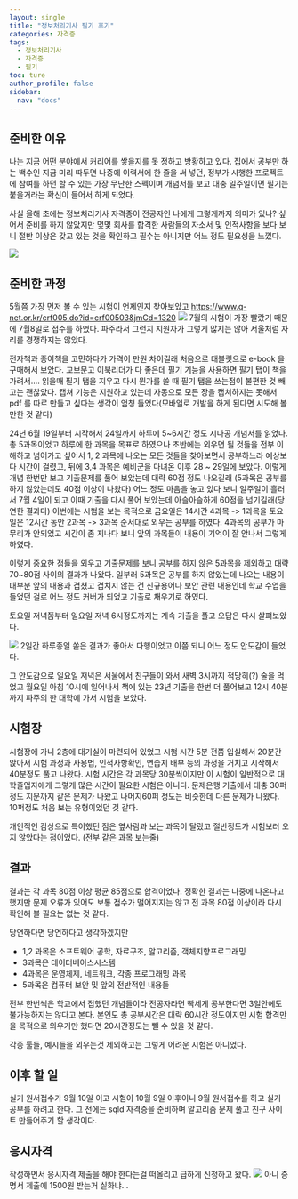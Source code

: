 ```yaml
---
layout: single
title: "정보처리기사 필기 후기"
categories: 자격증
tags:
  - 정보처리기사
  - 자격증
  - 필기
toc: ture
author_profile: false
sidebar:
  nav: "docs"
---
```


## 준비한 이유

나는 지금 어떤 분야에서 커리어를 쌓을지를 못 정하고 방황하고 있다. 집에서 공부만 하는 백수인 지금 미리 따두면 나중에 이력서에 한 줄을 써 넣던, 정부가 시행한 프로젝트에 참여를 하던 할 수 있는 가장 무난한 스펙이며 개념서를 보고 대충 일주일이면 필기는 붙을거라는 확신이 들어서 하게 되었다.
 
사실 올해 초에는 정보처리기사 자격증이 전공자인 나에게 그렇게까지 의미가 있나? 싶어서 준비를 하지 않았지만 몇몇 회사를 합격한 사람들의 자소서 및 인적사항을 보다 보니 절반 이상은 갖고 있는 것을 확인하고 필수는 아니지만 어느 정도 필요성을 느꼈다.

![](../Pasted%20image%2020240713205045.png)

## 준비한 과정

5월쯤 가장 먼저 볼 수 있는 시험이 언제인지 찾아보았고 
https://www.q-net.or.kr/crf005.do?id=crf00503&jmCd=1320
![](../../images/Pastedimage20240713161826.png)
7월의 시험이 가장 빨랐기 때문에 7월8일로 접수를 하였다. 파주라서 그런지 지원자가 그렇게 많지는 않아 서울처럼 자리를 경쟁하지는 않았다.

전자책과 종이책을 고민하다가 가격이 만원 차이길래 처음으로 태블릿으로 e-book 을 구매해서 보았다. 교보문고 이북리더가 다 좋은데 필기 기능을 사용하면 필기 탭이 책을 가려서.... 읽을때 필기 탭을 지우고 다시 뭔가를 쓸 때 필기 탭을 쓰는점이 불편한 것 빼고는 괜찮았다.
캡쳐 기능은 지원하고 있는데 자동으로 모든 장을 캡쳐하지는 못해서 pdf 를 따로 만들고 싶다는 생각이 엄청 들었다(모바일로 개발을 하게 된다면 시도해 볼 만한 것 같다)

24년 6월 19일부터 시작해서 24일까지 하루에 5~6시간 정도 시나공 개념서를 읽었다. 총 5과목이었고 하루에 한 과목을 목표로 하였으나 초반에는 외우면 될 것들을 전부 이해하고 넘어가고 싶어서 1, 2 과목에 나오는 모든 것들을 찾아보면서 공부하느라 예상보다 시간이 걸렸고, 뒤에 3,4 과목은 예비군을 다녀온 이후 28 ~ 29일에 보았다. 이렇게 개념 한번만 보고 기출문제를 풀어 보았는데 대략 60점 정도 나오길래 (5과목은 공부를 하지 않았는데도 40점 이상이 나왔다) 어느 정도 마음을 놓고 있다 보니 일주일이 흘러서 7월 4일이 되고 이때 기출을 다시 풀어 보았는데 아슬아슬하게 60점을 넘기길래(당연한 결과다) 이번에는 시험을 보는 목적으로 금요일은 14시간 4과목 -> 1과목을 토요일은 12시간 동안 2과목 -> 3과목 순서대로 외우는 공부를 하였다.  4과목의 공부가 마무리가 안되었고 시간이 좀 지나다 보니 앞의 과목들이 내용이 기억이 잘 안나서 그렇게 하였다.

이렇게 중요한 점들을 외우고 기출문제를 보니 공부를 하지 않은 5과목을 제외하고 대략 70~80점 사이의 결과가 나왔다. 일부러 5과목은 공부를 하지 않았는데 나오는 내용이 대부분 앞의 내용과 겹쳤고 겹치지 않는 건 신규용어나 보안 관련 내용인데 학교 수업을 들었던 걸로 어느 정도 커버가 되었고 기출로 채우기로 하였다.

토요일 저녁쯤부터 일요일 저녁 6시정도까지는 계속 기출을 풀고 오답은 다시 살펴보았다.

![](../../images/Pastedimage20240713163757.png)
2일간 하루종일 쏟은 결과가 좋아서 다행이었고 이쯤 되니 어느 정도 안도감이 들었다.

그 안도감으로 일요일 저녁은 서울에서 친구들이 와서 새벽 3시까지 적당히(?) 술을 먹었고 월요일 아침 10시에 일어나서 책에 있는 23년 기출을 한번 더 풀어보고 12시 40분까지 파주의 한 대학에 가서 시험을 보았다.

## 시험장

시험장에 가니 2층에 대기실이 마련되어 있었고 시험 시간 5분 전쯤 입실해서 20분간 앉아서 시험 과정과 사용법, 인적사항확인, 연습지 배부 등의 과정을 거치고 시작해서 40분정도 풀고 나왔다. 시험 시간은 각 과목당 30분씩이지만 이 시험이 일반적으로 대학졸업자에게 그렇게 많은 시간이 필요한 시험은 아니다. 문제은행 기출에서 대충 30퍼정도 지문까지 같은 문제가 나왔고 나머지60퍼 정도는 비슷한데 다른 문제가 나왔다. 10퍼정도 처음 보는 유형이었던 것 같다.

개인적인 감상으로 특이했던 점은 옆사람과 보는 과목이 달랐고 절반정도가 시험보러 오지 않았다는 점이었다. (전부 같은 과목 보는줄)

## 결과 

결과는 각 과목 80점 이상 평균 85점으로 합격이었다. 정확한 결과는 나중에 나온다고 했지만 문제 오류가 있어도 보통 점수가 떨어지지는 않고 전 과목 80점 이상이라 다시 확인해 볼 필요는 없는 것 같다.

당연하다면 당연하다고 생각하겠지만 
- 1,2 과목은 소프트웨어 공학, 자료구조, 알고리즘, 객체지향프로그래밍
- 3과목은 데이터베이스시스템
- 4과목은 운영체제, 네트워크, 각종 프로그래밍 과목
- 5과목은 컴퓨터 보안 및 앞의 전반적인 내용들

전부 한번씩은 학교에서 접했던 개념들이라 전공자라면 빡세게 공부한다면 3일안에도 불가능하지는 않다고 본다. 본인도 총 공부시간은 대략 60시간 정도이지만 시험 합격만을 목적으로 외우기만 했다면 20시간정도는 뺄 수 있을 것 같다.

각종 툴들, 예시들을 외우는것 제외하고는 그렇게 어려운 시험은 아니었다.

## 이후 할 일

실기 원서접수가 9월 10일 이고 시험이 10월 9일 이후이니 9월 원서접수를 하고 실기 공부를 하려고 한다. 그 전에는 sqld 자격증을 준비하며 알고리즘 문제 풀고 친구 사이트 만들어주기 할 생각이다.

## 응시자격
작성하면서 응시자격 제출을 해야 한다는걸 떠올리고 급하게 신청하고 왔다.
![](../../images/Pastedimage20240713171257.png)
아니 증명서 제출에 1500원 받는거 실화냐...


